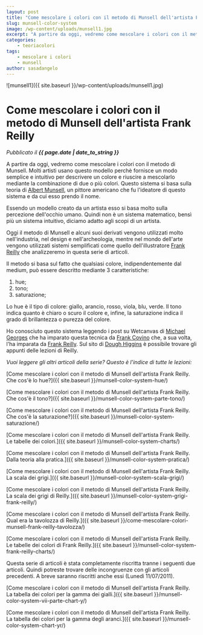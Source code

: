 ```yaml
---
layout: post
title: "Come mescolare i colori con il metodo di Munsell dell'artista Frank Reilly."
slug: munsell-color-system
image: /wp-content/uploads/munsell1.jpg
excerpt: "A partire da oggi, vedremo come mescolare i colori con il metodo di Munsell. Molti artisti usano questo modello perchè fornisce un modo semplice e"
categories:
    - teoriacolori
tags:
    - mescolare i colori
    - munsell
author: sasadangelo
---
```


![munsell1]({{ site.baseurl }}/wp-content/uploads/munsell1.jpg)

# Come mescolare i colori con il metodo di Munsell dell'artista Frank Reilly
_Pubblicato il **{{ page.date | date_to_string }}**_

A partire da oggi, vedremo come mescolare i colori con il metodo di Munsell. Molti artisti usano questo modello perchè fornisce un modo semplice e intuitivo per descrivere un colore e riuscire a mescolarlo mediante la combinazione di due o più colori. Questo sistema si basa sulla teoria di [Albert Munsell](https://en.wikipedia.org/wiki/Albert_Henry_Munsell), un pittore americano che fu l'ideatore di questo sistema e da cui esso prendo il nome.

Essendo un modello creato da un artista esso si basa molto sulla percezione dell'occhio umano. Quindi non è un sistema matematico, bensì più un sistema intuitivo, diciamo adatto agli scopi di un artista.

Oggi il metodo di Munsell e alcuni suoi derivati vengono utilizzati molto nell'industria, nel design e nell'archeologia, mentre nel mondo dell'arte vengono utilizzati sistemi semplificati come quello dell'illustratore [Frank Reilly](http://www.americanartarchives.com/reilly.htm) che analizzeremo in questa serie di articoli.

Il metodo si basa sul fatto che qualsiasi colore, indipendentemente dal medium, può essere descritto mediante 3 caratteristiche:

1. hue;
2. tono;
3. saturazione;

Lo hue è il tipo di colore: giallo, arancio, rosso, viola, blu, verde. Il tono indica quanto è chiaro o scuro il colore e, infine, la saturazione indica il grado di brillantezza o purezza del colore.

Ho conosciuto questo sistema leggendo i post su Wetcanvas di [Michael Georges](http://www.fineportraitsinoil.com/) che ha imparato questa tecnica da [Frank Covino](http://www.portrait-art.com/index.htm) che, a sua volta, l'ha imparata da [Frank Reilly](http://www.americanartarchives.com/reilly.htm). Sul sito di [Dough Higgins](http://dhfa.net/) è possibile trovare gli appunti delle lezioni di Reilly.

_Vuoi leggere gli altri articoli della serie? Questo è l'indice di tutte le lezioni:_

[Come mescolare i colori con il metodo di Munsell dell'artista Frank Reilly.  Che cos'è lo hue?]({{ site.baseurl }}/munsell-color-system-hue/)

[Come mescolare i colori con il metodo di Munsell dell'artista Frank Reilly.  Che cos'è il tono?]({{ site.baseurl }}/munsell-color-system-parte-tono/)

[Come mescolare i colori con il metodo di Munsell dell'artista Frank Reilly.  Che cos'è la saturazione?]({{ site.baseurl }}/munsell-color-system-saturazione/)

[Come mescolare i colori con il metodo di Munsell dell'artista Frank Reilly.  Le tabelle dei colori.]({{ site.baseurl }}/munsell-color-system-charts/)

[Come mescolare i colori con il metodo di Munsell dell'artista Frank Reilly.  Dalla teoria alla pratica.]({{ site.baseurl }}/munsell-color-system-pratica/)

[Come mescolare i colori con il metodo di Munsell dell'artista Frank Reilly. La scala dei grigi.]({{ site.baseurl }}/munsell-color-system-scala-grigi/)

[Come mescolare i colori con il metodo di Munsell dell'artista Frank Reilly. La scala dei grigi di Reilly.]({{ site.baseurl }}/munsell-color-system-grigi-frank-reilly/)

[Come mescolare i colori con il metodo di Munsell dell'artista Frank Reilly. Qual era la tavolozza di Reilly.]({{ site.baseurl }}/come-mescolare-colori-munsell-frank-reilly-tavolozza/)

[Come mescolare i colori con il metodo di Munsell dell'artista Frank Reilly. Le tabelle dei colori di Frank Reilly.]({{ site.baseurl }}/munsell-color-system-frank-reilly-charts/)

Questa serie di articoli è stata completamente riscritta tranne i seguenti due articoli. Quindi potreste trovare delle incongruenze con gli articoli precedenti. A breve saranno riscritti anche essi (Lunedì 11/07/2011).

[Come mescolare i colori con il metodo di Munsell dell'artista Frank Reilly. La tabella dei colori per la gamma dei gialli.]({{ site.baseurl }}/munsell-color-system-vii-parte-chart-y/)

[Come mescolare i colori con il metodo di Munsell dell'artista Frank Reilly. La tabella dei colori per la gamma degli aranci.]({{ site.baseurl }}/munsell-color-system-chart-yr/)
